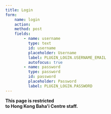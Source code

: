 ```yaml
---
title: Login
form:
    name: login
    action:
    method: post
    fields:
        - name: username
          type: text
          id: username
          placeholder: Username
          label: PLUGIN_LOGIN.USERNAME_EMAIL
          autofocus: true
        - name: password
          type: password
          id: password
          placeholder: Password
          label: PLUGIN_LOGIN.PASSWORD
---
```


**This page is restricted**  
**to Hong Kong Baha'i Centre staff.**
